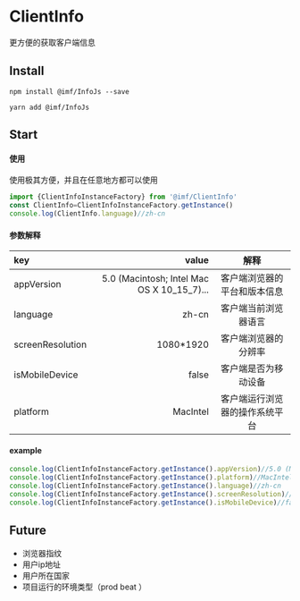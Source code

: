 # ClientInfo
更方便的获取客户端信息

## Install
```shell
npm install @imf/InfoJs --save

yarn add @imf/InfoJs
```

## Start

#### 使用
使用极其方便，并且在任意地方都可以使用
```ts
import {ClientInfoInstanceFactory} from '@imf/ClientInfo'
const ClientInfo=ClientInfoInstanceFactory.getInstance()
console.log(ClientInfo.language)//zh-cn
```

#### 参数解释
| key | value | 解释 |
| :-----| ----: | :----: |
| appVersion | 5.0 (Macintosh; Intel Mac OS X 10_15_7)... | 客户端浏览器的平台和版本信息|
| language | zh-cn |客户端当前浏览器语言  |
| screenResolution | 1080*1920 | 客户端浏览器的分辨率 |
| isMobileDevice | false| 客户端是否为移动设备 |
| platform | MacIntel | 客户端运行浏览器的操作系统平台 |
#### example
```ts
console.log(ClientInfoInstanceFactory.getInstance().appVersion)//5.0 (Macintosh; Intel Mac OS X 10_15_7) AppleWebKit/537.36 (KHTML, like Gecko) Chrome/91.0.4472.114 Safari/537.36
console.log(ClientInfoInstanceFactory.getInstance().platform)//MacIntel
console.log(ClientInfoInstanceFactory.getInstance().language)//zh-cn
console.log(ClientInfoInstanceFactory.getInstance().screenResolution)//1080*1920
console.log(ClientInfoInstanceFactory.getInstance().isMobileDevice)//false
```
## Future
* 浏览器指纹
* 用户ip地址
* 用户所在国家
* 项目运行的环境类型（prod beat ）
